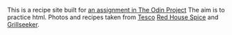 This is a recipe site built for [an assignment in The Odin Project](https://www.theodinproject.com/lessons/foundations-recipes)
The aim is to practice html.
Photos and recipes taken from [Tesco](https://realfood.tesco.com/recipes/simple-lasagne.html) [Red House Spice](https://redhousespice.com/lu-rou-fan/) and [Grillseeker](https://www.grillseeker.com/authentic-choripan-recipe/).
